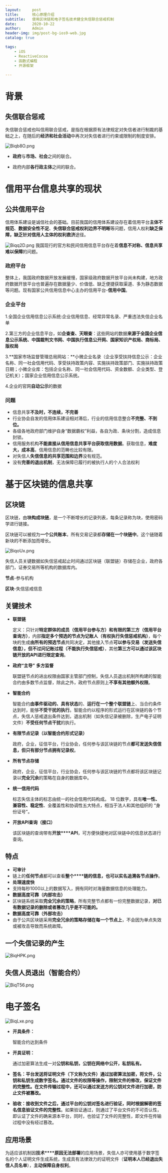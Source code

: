 ```yaml
---
layout:     post
title:      核心原理介绍
subtitle:   使用区块链和电子签名技术健全失信联合惩戒机制
date:       2020-10-22
author:     Admin
header-img: img/post-bg-ios9-web.jpg
catalog: true

tags:
    - iOS
    - ReactiveCocoa
    - 函数式编程
    - 开源框架
    
---
```


# 背景

## **失信联合惩戒**

失信联合惩戒也叫信用联合惩戒，是指在根据原有法律规定对失信者进行制裁的基础之上，在随后的**经济和社会活动**中再次对失信者进行约束或限制的制度安排。

![Biqb8O.png](https://s1.ax1x.com/2020/10/22/Biqb8O.png)






- **政府**与**市场、社会**之间的联合。

- 政府内部**各行政主体**之间的联合。
# 信用平台信息共享的现状

## **公共信用平台**

信用体系建设是诚信社会的基础。目前我国的信用体系建设存在着信用平台**主体不规范**、**数据安全性不足**、**失信联合惩戒权利边界不明晰**等问题，信用人权利**缺乏保障，缺乏针对信用人主体的权利救济**途径。


![Biqq2D.png](https://s1.ax1x.com/2020/10/22/Biqq2D.png)
我国现行的官方和民间信用信息平台存在着**信息不对称、信息共享难以保障**的问题。

### 政府平台

整体上，我国政府数据开放发展缓慢，国家级政府数据开放平台尚未构建，地方政府数据开放平台也普遍存在数据量少、价值低、缺乏便捷获取渠道、多为静态数据等问题。现有国家公共信用信息中心主办的信用平台-**信用中国**。

### 企业平台

1.全国企业信用信息公示系统:企业信用信息、经常异常名录、严重违法失信企业名单

2.第三方的企业信息平台，如**企查查、天眼查**：这些网站的数据**来源于全国企业信息公示系统、中国裁判文书网、中国执行信息公开网、国家知识产权局、商标局、版权局**

3.**国家市场监督管理总局网站：**小微企业名录（企业享受扶持信息公示：企业名称、同一社会信用代码、享受扶持政策内容、实施扶持政策部门、实施扶持政策日期；小微企业库：包括企业名称、同一社会信用代码、资金数额、企业类型、登记机关）；国家企业信用信息公示系统。

4.企业的官网**自动公示**的数据

### 问题

- 信息共享**不及时，不连续，不完善**
- 行业协会自发的信用体系建设相对滞后，行业的信用信息整合**不完整、不到位。**
- 各级各地政府部门维护自身“数据霸权”利益，各自为政、条块分割，造成信息封锁。
- 信用服务机构**不能直接从信用信息共享平台获取信用数据**。获取信息，**难度大，成本高**，信用信息的范畴也比较有限。
- 对失信人**失信信息的共享范围和边界**没有规范。
- 没有**完善的退出机制**，无法保障已履行的被执行人的个人合法权利

# 基于区块链的信息共享

## 区块链

区块链，由**块构成块链**，是一个不断增长的记录列表，每条记录称为块，使用密码学进行链接。

区块链可以被视为**一个公共账本**，所有交易记录都**存储在一个块链中**。这个链随着新块的不断添加而增长。

![BiqoUx.png](https://s1.ax1x.com/2020/10/22/BiqoUx.png)

失信人员关键数据如失信惩戒起止时间通过区块链（联盟链）存储在企业，政府各部门，证券交易所等机构的数据库内。



**节点**-参与机构

**区块**-失信惩戒信息

## 关键技术

- **联盟链**

  定义：只针对**特定群体的成员（信用平台参与方）**和**有限的第三方（信用平台查询方）**，内部**指定多个预选的节点为记账人（有权执行失信惩戒机构）**，每个块的生成**由所有的预选节点**共同决定，其他接入节点**可以参与交易（发送失信信息），但不过问记账过程（不能执行失信惩戒）**，其他**第三方可以通过该区块链开放的****API****进行限定查询**。

- **政府“主导”** **多方监督**

  联盟链节点的进出权限由国家主管部门控制，失信人员退出机制所构建的智能合约由多数节点监督，除此之外，政府节点原则上**不享有其他额外权限**。

- **智能合约**

  智能合约**由事件驱动的、具有状态**的、**运行在一个整个联盟链**上、当合约条件达到时，能够**不受干扰的执行**。智能合约以程序的形式运行在区块链的各个节点，失信人惩戒退出条件达到，退出机制（如失信记录被删除，生产电子证明文件）**不受任何节点干扰**的执行。

- **有限节点记录（以智能合约形式记录）**

  政府，企业，征信平台，行业协会，任何参与该区块链的节点**都可发送失信信息，但只有部分节点拥有记录权**。

- **所有节点存储**

  政府，企业，征信平台，行业协会，任何参与该区块链的节点都将该区块链记录以**完全冗余**的策略在自身的数据库中。

- **统一信用代码**

  标志失信主体的标志由统一的社会信用代码构成。 18 位数字，具有**唯一性、兼容性、稳定性**、全覆盖性和协调性五大特点，相当于法人和其他组织的 “身份证号”。

- **开放****API****查询（接口）**

  该区块链的查询带有**开放****API**，可方便快捷地对区块链中的信息状态进行查询。



## 特点

- **可审计**
- 链上的**任何节点**都可以查看**整个****链的信息，也可以实名追溯各节点操作**。
- **处理速度快**
- 支持每秒1000以上的数据写入，拥有同时对海量数据信息的处理能力。
- **数据高度可靠（内部攻击）**
- 区块链系统采取**完全冗余的策略**，所有完整节点都有一份完整数据记录，**对已有数据记录的删除或者****篡改****几乎是不可能的。**
- **数据高度可靠（外部攻击）**
- 由于公共区块链采用**完全冗余的策略存储在每一个节点上**，不会因为单点失效或被攻击导致而系统故障。

## 一个失信记录的产生
![BiqHPK.png](https://s1.ax1x.com/2020/10/22/BiqHPK.png)

## **失信人员退出（智能合约）**
![BiqT56.png](https://s1.ax1x.com/2020/10/22/BiqT56.png)
# 电子签名
![BiqLxe.png](https://s1.ax1x.com/2020/10/22/BiqLxe.png)
- **开具条件：**

  智能合约达到条件

- **开具证明：**

  通过加密算法生成一对**公钥和私钥，公钥在网络中公开，私钥私有。**

- **签名：**平台发送将证明文件（下文称为文件）通过加密算法加密，将文件，公钥和私钥生成数字签名。通过文件的权限等操作，限制文件的修改，保证文件的完整性。在文件传输过程中，还可以**通过发送方的公钥对文件进行加密，防止文件被篡改。**

- **验收：**接收到文件之后，通过**平台的公钥对签名进行验证，同时根据解密的签名信息验证文件的完整性**。如果验证通过，则通过了平台文件的不可否认性，即认证了文件的确来源本平台，同时，也验证了文件的完整性，即文件在传输过程中没有经过篡改。



## 应用场景

为适应该机制因**技术****原因无法部署**的应用场景，失信人亦可使用基于数字签名的个人证明文件生成系统，生成具有法律效力的证明文件（**证明本人已经退出失信人员名单**），**主动保障自身权利**。